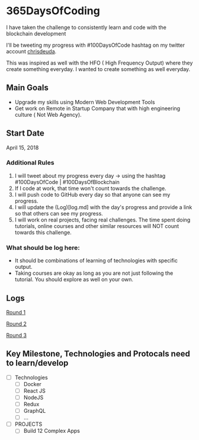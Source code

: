 # 365DaysOfCoding
I have taken the challenge to consistently learn and code with the blockchain development

I'll be tweeting my progress with #100DaysOfCode hashtag on my twitter account [chrisdeuda](https://twitter.com/chrisdeuda).

This was inspired as well with the HFO ( High Frequency Output) where they create something everyday. I wanted to create something as well everyday.

## Main Goals

* Upgrade my skills using Modern Web Development Tools
* Get work on Remote in Startup Company that with high engineering culture ( Not Web Agency).


## Start Date
April 15, 2018

### Additional Rules


1. I will tweet about my progress every day -> using the hashtag #100DaysOfCode | #100DaysOfBlockchain
2. If I code at work, that time won't count towards the challenge.
3. I will push code to GitHub every day so that anyone can see my progress.
4. I will update the (Log)[log.md] with the day's progress and provide a link so that others can see my progress.
5. I will work on real projects, facing real challenges. The time spent doing tutorials, online courses and other similar resources will NOT count towards this challenge.

### What should be log here:
* It should be combinations of learning of technologies with specific output.
* Taking courses are okay as long as you are not just following the tutorial. You should explore as well on your own.

## Logs

[Round 1](R1.md)

[Round 2](R2.md)

[Round 3](R3.md)

## Key Milestone, Technologies and Protocals need to learn/develop

* [ ] Technologies
  * [ ] Docker
  * [ ] React JS
  * [ ] NodeJS
  * [ ] Redux
  * [ ] GraphQL
  * [ ] ...
* [ ] PROJECTS
  * [ ] Build 12 Complex Apps